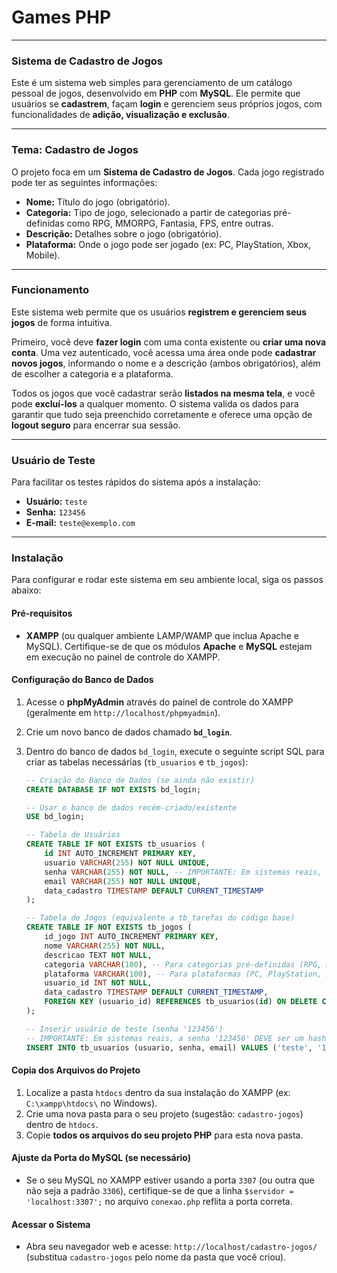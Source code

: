 # Games PHP

---

### Sistema de Cadastro de Jogos

Este é um sistema web simples para gerenciamento de um catálogo pessoal de jogos, desenvolvido em **PHP** com **MySQL**. Ele permite que usuários se **cadastrem**, façam **login** e gerenciem seus próprios jogos, com funcionalidades de **adição, visualização e exclusão**.

---

### Tema: Cadastro de Jogos

O projeto foca em um **Sistema de Cadastro de Jogos**. Cada jogo registrado pode ter as seguintes informações:

* **Nome:** Título do jogo (obrigatório).
* **Categoria:** Tipo de jogo, selecionado a partir de categorias pré-definidas como RPG, MMORPG, Fantasia, FPS, entre outras.
* **Descrição:** Detalhes sobre o jogo (obrigatório).
* **Plataforma:** Onde o jogo pode ser jogado (ex: PC, PlayStation, Xbox, Mobile).

---

### Funcionamento

Este sistema web permite que os usuários **registrem e gerenciem seus jogos** de forma intuitiva.

Primeiro, você deve **fazer login** com uma conta existente ou **criar uma nova conta**. Uma vez autenticado, você acessa uma área onde pode **cadastrar novos jogos**, informando o nome e a descrição (ambos obrigatórios), além de escolher a categoria e a plataforma.

Todos os jogos que você cadastrar serão **listados na mesma tela**, e você pode **excluí-los** a qualquer momento. O sistema valida os dados para garantir que tudo seja preenchido corretamente e oferece uma opção de **logout seguro** para encerrar sua sessão.

---

### Usuário de Teste

Para facilitar os testes rápidos do sistema após a instalação:

* **Usuário:** `teste`
* **Senha:** `123456`
* **E-mail:** `teste@exemplo.com`

---

### Instalação

Para configurar e rodar este sistema em seu ambiente local, siga os passos abaixo:

#### Pré-requisitos

* **XAMPP** (ou qualquer ambiente LAMP/WAMP que inclua Apache e MySQL). Certifique-se de que os módulos **Apache** e **MySQL** estejam em execução no painel de controle do XAMPP.

#### Configuração do Banco de Dados

1.  Acesse o **phpMyAdmin** através do painel de controle do XAMPP (geralmente em `http://localhost/phpmyadmin`).
2.  Crie um novo banco de dados chamado **`bd_login`**.
3.  Dentro do banco de dados `bd_login`, execute o seguinte script SQL para criar as tabelas necessárias (`tb_usuarios` e `tb_jogos`):

    ```sql
    -- Criação do Banco de Dados (se ainda não existir)
    CREATE DATABASE IF NOT EXISTS bd_login;

    -- Usar o banco de dados recém-criado/existente
    USE bd_login;

    -- Tabela de Usuários
    CREATE TABLE IF NOT EXISTS tb_usuarios (
        id INT AUTO_INCREMENT PRIMARY KEY,
        usuario VARCHAR(255) NOT NULL UNIQUE,
        senha VARCHAR(255) NOT NULL, -- IMPORTANTE: Em sistemas reais, a senha deve ser HASHED!
        email VARCHAR(255) NOT NULL UNIQUE,
        data_cadastro TIMESTAMP DEFAULT CURRENT_TIMESTAMP
    );

    -- Tabela de Jogos (equivalente a tb_tarefas do código base)
    CREATE TABLE IF NOT EXISTS tb_jogos (
        id_jogo INT AUTO_INCREMENT PRIMARY KEY,
        nome VARCHAR(255) NOT NULL,
        descricao TEXT NOT NULL,
        categoria VARCHAR(100), -- Para categorias pré-definidas (RPG, MMORPG, etc.)
        plataforma VARCHAR(100), -- Para plataformas (PC, PlayStation, Xbox, etc.)
        usuario_id INT NOT NULL,
        data_cadastro TIMESTAMP DEFAULT CURRENT_TIMESTAMP,
        FOREIGN KEY (usuario_id) REFERENCES tb_usuarios(id) ON DELETE CASCADE
    );

    -- Inserir usuário de teste (senha '123456')
    -- IMPORTANTE: Em sistemas reais, a senha '123456' DEVE ser um hash gerado por password_hash()
    INSERT INTO tb_usuarios (usuario, senha, email) VALUES ('teste', '123456', 'teste@example.com');
    ```

#### Copia dos Arquivos do Projeto

1.  Localize a pasta `htdocs` dentro da sua instalação do XAMPP (ex: `C:\xampp\htdocs\` no Windows).
2.  Crie uma nova pasta para o seu projeto (sugestão: `cadastro-jogos`) dentro de `htdocs`.
3.  Copie **todos os arquivos do seu projeto PHP** para esta nova pasta.

#### Ajuste da Porta do MySQL (se necessário)

* Se o seu MySQL no XAMPP estiver usando a porta `3307` (ou outra que não seja a padrão `3306`), certifique-se de que a linha `$servidor = 'localhost:3307';` no arquivo `conexao.php` reflita a porta correta.

#### Acessar o Sistema

* Abra seu navegador web e acesse: `http://localhost/cadastro-jogos/` (substitua `cadastro-jogos` pelo nome da pasta que você criou).
